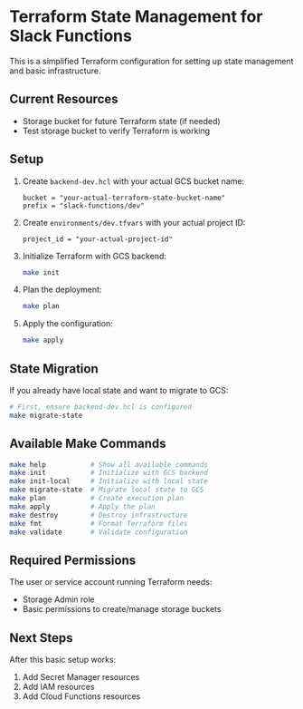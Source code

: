 # Terraform State Management for Slack Functions

This is a simplified Terraform configuration for setting up state management and basic infrastructure.

## Current Resources

- Storage bucket for future Terraform state (if needed)
- Test storage bucket to verify Terraform is working

## Setup

1. Create `backend-dev.hcl` with your actual GCS bucket name:

   ```hcl
   bucket = "your-actual-terraform-state-bucket-name"
   prefix = "slack-functions/dev"
   ```

2. Create `environments/dev.tfvars` with your actual project ID:

   ```hcl
   project_id = "your-actual-project-id"
   ```

3. Initialize Terraform with GCS backend:

   ```bash
   make init
   ```

4. Plan the deployment:

   ```bash
   make plan
   ```

5. Apply the configuration:
   ```bash
   make apply
   ```

## State Migration

If you already have local state and want to migrate to GCS:

```bash
# First, ensure backend-dev.hcl is configured
make migrate-state
```

## Available Make Commands

```bash
make help           # Show all available commands
make init           # Initialize with GCS backend
make init-local     # Initialize with local state
make migrate-state  # Migrate local state to GCS
make plan           # Create execution plan
make apply          # Apply the plan
make destroy        # Destroy infrastructure
make fmt            # Format Terraform files
make validate       # Validate configuration
```

## Required Permissions

The user or service account running Terraform needs:

- Storage Admin role
- Basic permissions to create/manage storage buckets

## Next Steps

After this basic setup works:

1. Add Secret Manager resources
2. Add IAM resources
3. Add Cloud Functions resources
